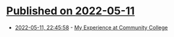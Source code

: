 # [Published on 2022-05-11](index.md)

* [2022-05-11, 22:45:58](https://news.ycombinator.com/item?id=31346924) - [My Experience at Community College](https://sporks.space/2022/05/11/my-experience-at-community-college/)
